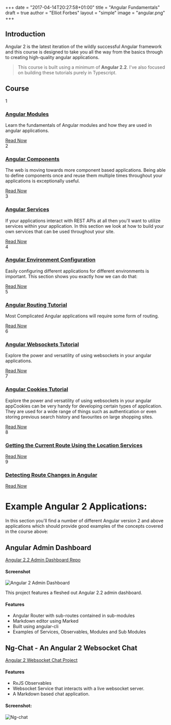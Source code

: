 +++
date = "2017-04-14T20:27:58+01:00"
title = "Angular Fundamentals"
draft = true
author = "Elliot Forbes"
layout = "simple"
image = "angular.png"
+++

## Introduction

Angular 2 is the latest iteration of the wildly successful Angular framework and this course is designed to take you all the way from the basics through to creating high-quality angular applications. 

> This course is built using a minimum of **Angular 2.2**. I've also focused on building these tutorials purely in Typescript.

## Course

<div class="lesson row">
  <div class="lesson-number col l2 m2 s12">
    <div class="circle">1</div>
  </div>
  <div class="lesson-info col l10 m10 s12">
    <a href="/post/typescript/angular/angular-modules-tutorial/"><h3>Angular Modules</h3></a>
    <p>Learn the fundamentals of Angular modules and how they are used in angular applications.</p>
    <a href="/post/typescript/angular/angular-modules-tutorial/">Read Now</a>
  </div>
</div>

<div class="lesson row">
  <div class="lesson-number col l2 m2 s12">
    <div class="circle">2</div>
  </div>
  <div class="lesson-info col l10 m10 s12">
    <a href="/post/typescript/angular/angular-components-tutorial/"><h3>Angular Components</h3></a>
    <p>The web is moving towards more component based applications. Being able to define components once and reuse them multiple times throughout your applications is exceptionally useful. </p>
    <a href="/post/typescript/angular/angular-components-tutorial/">Read Now</a>
  </div>
</div>

<div class="lesson row">
  <div class="lesson-number col l2 m2 s12">
    <div class="circle">3</div>
  </div>
  <div class="lesson-info col l10 m10 s12">
    <a href="/post/typescript/angular/angular-services-tutorial/"><h3>Angular Services</h3></a>
    <p>If your applications interact with REST APIs at all then you'll want to utilize services within your application. In this section we look at how to build your own services that can be used throughout your site. </p>
    <a href="/post/typescript/angular/angular-services-tutorial/">Read Now</a>
  </div>
</div>

<div class="lesson row">
  <div class="lesson-number col l2 m2 s12">
    <div class="circle">4</div>
  </div>
  <div class="lesson-info col l10 m10 s12">
    <a href="/post/typescript/angular/angular-environment-configuration-tutorial/"><h3>Angular Environment Configuration</h3></a>
    <p>Easily configuring different applications for different environments is important. This section shows you exactly how we can do that: </p>
    <a href="/post/typescript/angular/angular-environment-configuration-tutorial/">Read Now</a>
  </div>
</div>

<div class="lesson row">
  <div class="lesson-number col l2 m2 s12">
    <div class="circle">5</div>
  </div>
  <div class="lesson-info col l10 m10 s12">
    <a href="/post/typescript/angular/angular-routing-tutorial/"><h3>Angular Routing Tutorial</h3></a>
    <p>Most Complicated Angular applications will require some form of routing.  </p>
    <a href="/post/typescript/angular/angular-routing-tutorial/">Read Now</a>
  </div>
</div>

<div class="lesson row">
  <div class="lesson-number col l2 m2 s12">
    <div class="circle">6</div>
  </div>
  <div class="lesson-info col l10 m10 s12">
    <a href="/post/typescript/angular/angular-websockets-tutorial/"><h3>Angular Websockets Tutorial</h3></a>
    <p>Explore the power and versatility of using websockets in your angular applications.</p>
    <a href="/post/typescript/angular/angular-websockets-tutorial/">Read Now</a>
  </div>
</div>

<div class="lesson row">
  <div class="lesson-number col l2 m2 s12">
    <div class="circle">7</div>
  </div>
  <div class="lesson-info col l10 m10 s12">
    <a href="/post/typescript/angular/angular-cookies-tutorial/"><h3>Angular Cookies Tutorial</h3></a>
    <p>Explore the power and versatility of using websockets in your angular appCookies can be very handy for developing certain types of application. They are used for a wide range of things such as authentication or even storing previous search history and favourites on large shopping sites. </p>
    <a href="/post/typescript/angular/angular-cookies-tutorial/">Read Now</a>
  </div>
</div>

<div class="lesson row">
  <div class="lesson-number col l2 m2 s12">
    <div class="circle">8</div>
  </div>
  <div class="lesson-info col l10 m10 s12">
    <a href="/post/typescript/angular/angular-get-current-route-location/"><h3>Getting the Current Route Using the Location Services</h3></a>
    <p></p>
    <a href="/post/typescript/angular/angular-get-current-route-location/">Read Now</a>
  </div>
</div>

<div class="lesson row">
  <div class="lesson-number col l2 m2 s12">
    <div class="circle">9</div>
  </div>
  <div class="lesson-info col l10 m10 s12">
    <a href="/post/typescript/angular/angular-detecting-route-changes/"><h3>Detecting Route Changes in Angular</h3></a>
    <p></p>
    <a href="/post/typescript/angular/angular-detecting-route-changes/">Read Now</a>
  </div>
</div>

# Example Angular 2 Applications:

In this section you'll find a number of different Angular version 2 and above applications which should provide good examples of the concepts covered in the course above:

## Angular Admin Dashboard

<div class="github-link"><a href="https://github.com/elliotforbes/angular-2-admin">Angular 2.2 Admin Dashboard Repo</a></div>

#### Screenshot

![Angular 2 Admin Dashboard](https://github.com/elliotforbes/angular-2-admin/raw/master/screenshot.png?raw=true)

This project features a fleshed out Angular 2.2 admin dashboard. 

#### Features

* Angular Router with sub-routes contained in sub-modules
* Markdown editor using Marked
* Built using angular-cli
* Examples of Services, Observables, Modules and Sub Modules


## Ng-Chat - An Angular 2 Websocket Chat

<div class="github-link"><a href="https://github.com/elliotforbes/ng-chat">Angular 2 Websocket Chat Project</a></div>

#### Features

* RxJS Observables
* Websocket Service that interacts with a live websocket server.
* A Markdown based chat application. 


#### Screenshot:

![Ng-chat](https://github.com/elliotforbes/ng-chat/raw/master/screenshot.png?raw=true)